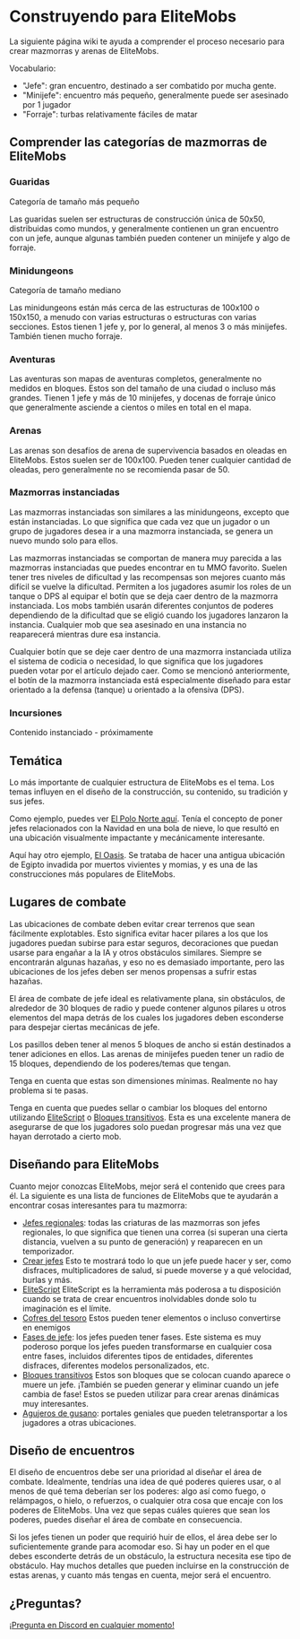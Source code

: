 # Construyendo para EliteMobs

La siguiente página wiki te ayuda a comprender el proceso necesario para crear mazmorras y arenas de EliteMobs.

Vocabulario:

- "Jefe": gran encuentro, destinado a ser combatido por mucha gente.
- "Minijefe": encuentro más pequeño, generalmente puede ser asesinado por 1 jugador
- "Forraje": turbas relativamente fáciles de matar

## Comprender las categorías de mazmorras de EliteMobs

### Guaridas

Categoría de tamaño más pequeño

Las guaridas suelen ser estructuras de construcción única de 50x50, distribuidas como mundos, y generalmente contienen un gran encuentro con un jefe, aunque algunas también pueden contener un minijefe y algo de forraje.

### Minidungeons

Categoría de tamaño mediano

Las minidungeons están más cerca de las estructuras de 100x100 o 150x150, a menudo con varias estructuras o estructuras con varias secciones. Estos tienen 1 jefe y, por lo general, al menos 3 o más minijefes. También tienen mucho forraje.

### Aventuras

Las aventuras son mapas de aventuras completos, generalmente no medidos en bloques. Estos son del tamaño de una ciudad o incluso más grandes. Tienen 1 jefe y más de 10 minijefes, y docenas de forraje único que generalmente asciende a cientos o miles en total en el mapa.

### Arenas

Las arenas son desafíos de arena de supervivencia basados ​​en oleadas en EliteMobs. Estos suelen ser de 100x100. Pueden tener cualquier cantidad de oleadas, pero generalmente no se recomienda pasar de 50.

### Mazmorras instanciadas

Las mazmorras instanciadas son similares a las minidungeons, excepto que están instanciadas. Lo que significa que cada vez que un jugador o un grupo de jugadores desea ir a una mazmorra instanciada, se genera un nuevo mundo solo para ellos.

Las mazmorras instanciadas se comportan de manera muy parecida a las mazmorras instanciadas que puedes encontrar en tu MMO favorito. Suelen tener tres niveles de dificultad y las recompensas son mejores cuanto más difícil se vuelve la dificultad. Permiten a los jugadores asumir los roles de un tanque o DPS al equipar el botín que se deja caer dentro de la mazmorra instanciada. Los mobs también usarán diferentes conjuntos de poderes dependiendo de la dificultad que se eligió cuando los jugadores lanzaron la instancia. Cualquier mob que sea asesinado en una instancia no reaparecerá mientras dure esa instancia.

Cualquier botín que se deje caer dentro de una mazmorra instanciada utiliza el sistema de codicia o necesidad, lo que significa que los jugadores pueden votar por el artículo dejado caer. Como se mencionó anteriormente, el botín de la mazmorra instanciada está especialmente diseñado para estar orientado a la defensa (tanque) u orientado a la ofensiva (DPS).

### Incursiones

Contenido instanciado - próximamente

## Temática

Lo más importante de cualquier estructura de EliteMobs es el tema. Los temas influyen en el diseño de la construcción, su contenido, su tradición y sus jefes.

Como ejemplo, puedes ver [El Polo Norte aquí](https://magmaguy.itch.io/elitemobs-the-north-pole). Tenía el concepto de poner jefes relacionados con la Navidad en una bola de nieve, lo que resultó en una ubicación visualmente impactante y mecánicamente interesante.

Aquí hay otro ejemplo, [El Oasis](https://magmaguy.itch.io/elitemobs-oasis). Se trataba de hacer una antigua ubicación de Egipto invadida por muertos vivientes y momias, y es una de las construcciones más populares de EliteMobs.

## Lugares de combate

Las ubicaciones de combate deben evitar crear terrenos que sean fácilmente explotables. Esto significa evitar hacer pilares a los que los jugadores puedan subirse para estar seguros, decoraciones que puedan usarse para engañar a la IA y otros obstáculos similares. Siempre se encontrarán algunas hazañas, y eso no es demasiado importante, pero las ubicaciones de los jefes deben ser menos propensas a sufrir estas hazañas.

El área de combate de jefe ideal es relativamente plana, sin obstáculos, de alrededor de 30 bloques de radio y puede contener algunos pilares u otros elementos del mapa detrás de los cuales los jugadores deben esconderse para despejar ciertas mecánicas de jefe.

Los pasillos deben tener al menos 5 bloques de ancho si están destinados a tener adiciones en ellos. Las arenas de minijefes pueden tener un radio de 15 bloques, dependiendo de los poderes/temas que tengan.

Tenga en cuenta que estas son dimensiones mínimas. Realmente no hay problema si te pasas.

Tenga en cuenta que puedes sellar o cambiar los bloques del entorno utilizando [EliteScript]($language$/elitemobs/elitescript_actions.md&section=place_block) o [Bloques transitivos]($language$elitemobs/creating_world_bosses.md&section=onspawnblockstates-and-onremoveblockstates). Esta es una excelente manera de asegurarse de que los jugadores solo puedan progresar más una vez que hayan derrotado a cierto mob.

## Diseñando para EliteMobs

Cuanto mejor conozcas EliteMobs, mejor será el contenido que crees para él. La siguiente es una lista de funciones de EliteMobs que te ayudarán a encontrar cosas interesantes para tu mazmorra:

- [Jefes regionales]($language$/elitemobs/creating_world_bosses.md): todas las criaturas de las mazmorras son jefes regionales, lo que significa que tienen una correa (si superan una cierta distancia, vuelven a su punto de generación) y reaparecen en un temporizador.
- [Crear jefes]($language$/elitemobs/creating_bosses.md) Esto te mostrará todo lo que un jefe puede hacer y ser, como disfraces, multiplicadores de salud, si puede moverse y a qué velocidad, burlas y más.
- [EliteScript]($language$/elitemobs/creating_powers.md) EliteScript es la herramienta más poderosa a tu disposición cuando se trata de crear encuentros inolvidables donde solo tu imaginación es el límite.
- [Cofres del tesoro]($language$/elitemobs/creating_treasure_chests.md) Estos pueden tener elementos o incluso convertirse en enemigos
- [Fases de jefe]($language$/elitemobs/creating_boss_phases.md): los jefes pueden tener fases. Este sistema es muy poderoso porque los jefes pueden transformarse en cualquier cosa entre fases, incluidos diferentes tipos de entidades, diferentes disfraces, diferentes modelos personalizados, etc.
- [Bloques transitivos]($language$/elitemobs/creating_world_bosses.md&section=onspawnblockstates-and-onremoveblockstates) Estos son bloques que se colocan cuando aparece o muere un jefe. ¡También se pueden generar y eliminar cuando un jefe cambia de fase! Estos se pueden utilizar para crear arenas dinámicas muy interesantes.
- [Agujeros de gusano]($language$/elitemobs/creating_wormholes.md): portales geniales que pueden teletransportar a los jugadores a otras ubicaciones.

## Diseño de encuentros

El diseño de encuentros debe ser una prioridad al diseñar el área de combate. Idealmente, tendrías una idea de qué poderes quieres usar, o al menos de qué tema deberían ser los poderes: algo así como fuego, o relámpagos, o hielo, o refuerzos, o cualquier otra cosa que encaje con los poderes de EliteMobs. Una vez que sepas cuáles quieres que sean los poderes, puedes diseñar el área de combate en consecuencia.

Si los jefes tienen un poder que requirió huir de ellos, el área debe ser lo suficientemente grande para acomodar eso. Si hay un poder en el que debes esconderte detrás de un obstáculo, la estructura necesita ese tipo de obstáculo. Hay muchos detalles que pueden incluirse en la construcción de estas arenas, y cuanto más tengas en cuenta, mejor será el encuentro.

## ¿Preguntas?

[¡Pregunta en Discord en cualquier momento!](https://discord.gg/9f5QSka)



